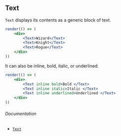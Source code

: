 ## Text

`Text` displays its contents as a generic block of text.

```jsx
render(() => (
	<div>
		<Text>Wizard</Text>
		<Text>Knight</Text>
		<Text>Rogue</Text>
	</div>
))
```

It can also be inline, bold, italic, or underlined.

```jsx
render(() => (
	<div>
		<Text inline bold>Bold </Text>
		<Text inline italic>Italic </Text>
		<Text inline underlined>Underlined </Text>
	</div>
))
```

###### Documentation
- [`Text`](/wiki/modules/_components_typography_text_.html)
